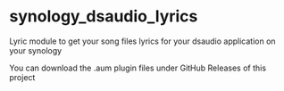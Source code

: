 # synology_dsaudio_lyrics
Lyric module to get your song files lyrics for your dsaudio application on your synology

You can download the .aum plugin files under GitHub Releases of this project


